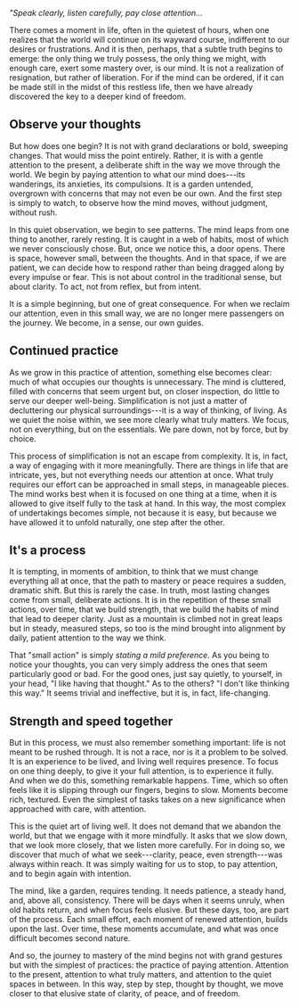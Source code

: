 *"Speak clearly, listen carefully, pay close attention\...*

There comes a moment in life, often in the quietest of hours, when one
realizes that the world will continue on its wayward course, indifferent
to our desires or frustrations. And it is then, perhaps, that a subtle
truth begins to emerge: the only thing we truly possess, the only thing
we might, with enough care, exert some mastery over, is our mind. It is
not a realization of resignation, but rather of liberation. For if the
mind can be ordered, if it can be made still in the midst of this
restless life, then we have already discovered the key to a deeper kind
of freedom.

## Observe your thoughts

But how does one begin? It is not with grand declarations or bold,
sweeping changes. That would miss the point entirely. Rather, it is with
a gentle attention to the present, a deliberate shift in the way we move
through the world. We begin by paying attention to what our mind
does---its wanderings, its anxieties, its compulsions. It is a garden
untended, overgrown with concerns that may not even be our own. And the
first step is simply to watch, to observe how the mind moves, without
judgment, without rush.

In this quiet observation, we begin to see patterns. The mind leaps from
one thing to another, rarely resting. It is caught in a web of habits,
most of which we never consciously chose. But, once we notice this, a
door opens. There is space, however small, between the thoughts. And in
that space, if we are patient, we can decide how to respond rather than
being dragged along by every impulse or fear. This is not about control
in the traditional sense, but about clarity. To act, not from reflex,
but from intent.

It is a simple beginning, but one of great consequence. For when we
reclaim our attention, even in this small way, we are no longer mere
passengers on the journey. We become, in a sense, our own guides.

## Continued practice

As we grow in this practice of attention, something else becomes clear:
much of what occupies our thoughts is unnecessary. The mind is
cluttered, filled with concerns that seem urgent but, on closer
inspection, do little to serve our deeper well-being. Simplification is
not just a matter of decluttering our physical surroundings---it is a
way of thinking, of living. As we quiet the noise within, we see more
clearly what truly matters. We focus, not on everything, but on the
essentials. We pare down, not by force, but by choice.

This process of simplification is not an escape from complexity. It is,
in fact, a way of engaging with it more meaningfully. There are things
in life that are intricate, yes, but not everything needs our attention
at once. What truly requires our effort can be approached in small
steps, in manageable pieces. The mind works best when it is focused on
one thing at a time, when it is allowed to give itself fully to the task
at hand. In this way, the most complex of undertakings becomes simple,
not because it is easy, but because we have allowed it to unfold
naturally, one step after the other.

## It's a process

It is tempting, in moments of ambition, to think that we must change
everything all at once, that the path to mastery or peace requires a
sudden, dramatic shift. But this is rarely the case. In truth, most
lasting changes come from small, deliberate actions. It is in the
repetition of these small actions, over time, that we build strength,
that we build the habits of mind that lead to deeper clarity. Just as a
mountain is climbed not in great leaps but in steady, measured steps, so
too is the mind brought into alignment by daily, patient attention to
the way we think.

That \"small action\" is simply *stating a mild preference*. As you
being to notice your thoughts, you can very simply address the ones that
seem particularly good or bad. For the good ones, just say quietly, to
yourself, in your head, \"I like having that thought.\" As to the
others? \"I don\'t like thinking this way.\" It seems trivial and
ineffective, but it is, in fact, life-changing.

## Strength and speed together

But in this process, we must also remember something important: life is
not meant to be rushed through. It is not a race, nor is it a problem to
be solved. It is an experience to be lived, and living well requires
presence. To focus on one thing deeply, to give it your full attention,
is to experience it fully. And when we do this, something remarkable
happens. Time, which so often feels like it is slipping through our
fingers, begins to slow. Moments become rich, textured. Even the
simplest of tasks takes on a new significance when approached with care,
with attention.

This is the quiet art of living well. It does not demand that we abandon
the world, but that we engage with it more mindfully. It asks that we
slow down, that we look more closely, that we listen more carefully. For
in doing so, we discover that much of what we seek---clarity, peace,
even strength---was always within reach. It was simply waiting for us to
stop, to pay attention, and to begin again with intention.

The mind, like a garden, requires tending. It needs patience, a steady
hand, and, above all, consistency. There will be days when it seems
unruly, when old habits return, and when focus feels elusive. But these
days, too, are part of the process. Each small effort, each moment of
renewed attention, builds upon the last. Over time, these moments
accumulate, and what was once difficult becomes second nature.

And so, the journey to mastery of the mind begins not with grand
gestures but with the simplest of practices: the practice of paying
attention. Attention to the present, attention to what truly matters,
and attention to the quiet spaces in between. In this way, step by step,
thought by thought, we move closer to that elusive state of clarity, of
peace, and of freedom.
